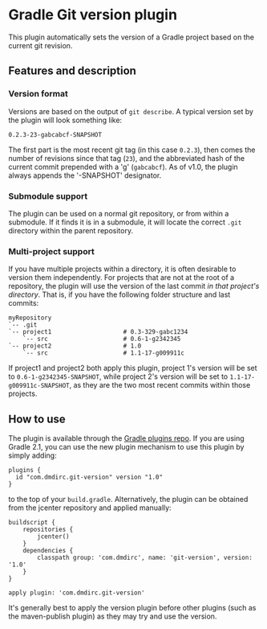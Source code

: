 Gradle Git version plugin
================================================================================

This plugin automatically sets the version of a Gradle project based on the
current git revision.

## Features and description

### Version format

Versions are based on the output of `git describe`. A typical version set by
the plugin will look something like:

    0.2.3-23-gabcabcf-SNAPSHOT

The first part is the most recent git tag (in this case `0.2.3`), then comes
the number of revisions since that tag (`23`), and the abbreviated hash of the
current commit prepended with a 'g' (`gabcabcf`). As of v1.0, the plugin always
appends the '-SNAPSHOT' designator.

### Submodule support

The plugin can be used on a normal git repository, or from within a submodule.
If it finds it is in a submodule, it will locate the correct `.git` directory
within the parent repository.

### Multi-project support

If you have multiple projects within a directory, it is often desirable to
version them independently. For projects that are not at the root of a
repository, the plugin will use the version of the last commit *in that
project's directory*. That is, if you have the following folder structure and
last commits:

    myRepository
    `-- .git
    `-- project1                    # 0.3-329-gabc1234
        `-- src                     # 0.6-1-g2342345
    `-- project2                    # 1.0
        `-- src                     # 1.1-17-g009911c

If project1 and project2 both apply this plugin, project 1's version will be
set to `0.6-1-g2342345-SNAPSHOT`, while project 2's version will be set to
`1.1-17-g009911c-SNAPSHOT`, as they are the two most recent commits within
those projects.

## How to use

The plugin is available through the
[Gradle plugins repo](https://plugins.gradle.org/plugin/com.dmdirc.git-version).
If you are using Gradle 2.1, you can use the new plugin mechanism to use this
plugin by simply adding:

    plugins {
      id "com.dmdirc.git-version" version "1.0"
    }

to the top of your `build.gradle`. Alternatively, the plugin can be obtained
from the jcenter repository and applied manually:

    buildscript {
        repositories {
            jcenter()
        }
        dependencies {
            classpath group: 'com.dmdirc', name: 'git-version', version: '1.0'
        }
    }

    apply plugin: 'com.dmdirc.git-version'

It's generally best to apply the version plugin before other plugins (such as
the maven-publish plugin) as they may try and use the version.
